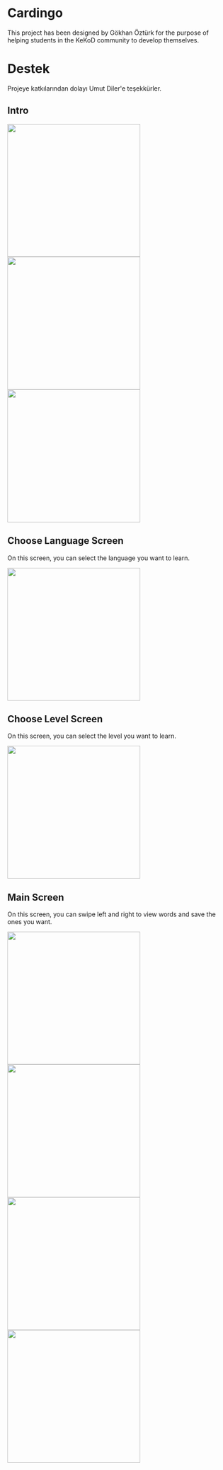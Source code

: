 # Cardingo
This project has been designed by Gökhan Öztürk for the purpose of helping students in the KeKoD community to develop themselves.

# Destek 
Projeye katkılarından dolayı Umut Diler'e teşekkürler. 

## Intro
<img src="https://github.com/user-attachments/assets/395cc8a1-97fb-464e-b15b-3f731d4fda7b" width="300"> <img src="https://github.com/user-attachments/assets/0fd193d9-59af-4a3b-9c3f-ea10f3197d34" width="300"> <img src="https://github.com/user-attachments/assets/822e431e-1979-46b4-8a81-2cec45cdb136" width="300"> 

## Choose Language Screen
On this screen, you can select the language you want to learn.

<img src="https://github.com/user-attachments/assets/aa162936-e876-49db-9522-fc8f5bb10b36" width="300">

## Choose Level Screen
On this screen, you can select the level you want to learn.

<img src="https://github.com/user-attachments/assets/10312017-3627-4f0e-b1d8-0b9ffe1e3573" width="300">

## Main Screen
On this screen, you can swipe left and right to view words and save the ones you want.

<img src="https://github.com/user-attachments/assets/84fc51d2-6b84-47b8-a014-00fb58de10b8" width="300"> <img src="https://github.com/user-attachments/assets/a100274e-4631-451d-98ca-a2b5db7d22f4" width="300"> <img src="https://github.com/user-attachments/assets/f36f4e45-4091-4548-9650-862da88a84e6" width="300"> <img src="https://github.com/user-attachments/assets/61ffc555-b4b4-48bf-b424-bed22b6e3ce8" width="300"> 
